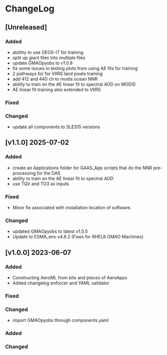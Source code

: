 # ChangeLog

## [Unreleased]

### Added

- abiltity to use GEOS-IT for training
- split up giant files into multiple files
- update GMAOpyobs to v1.0.8
- fix some issues in testing plots from using AE fits for training
- 2 pathways for for VIIRS land pixels training
- add 412 and 440 ch to modis ocean NNR
- ability to train on the AE linear fit to spectral AOD on MODIS 
- AE linear fit training also extended to VIIRS

### Fixed

### Changed

- update all components to SLES15 versions

## [v1.1.0] 2025-07-02

### Added

- create an Applications folder for GAAS_App scripts that do the NNR pre-processing for the DAS
- ability to train on the AE linear fit to spectral AOD
- use TQV and TO3 as inputs

### Fixed

- Minor fix associated with installation location of software.

### Changed

- updated GMAOpyobs to latest v1.0.5
- Update to ESMA_env v4.8.2 (Fixes for RHEL8 GMAO Machines)

## [v1.0.0] 2023-06-07

### Added

- Constructing AeroML from bits and pieces of AeroApps
- Added changelog enforcer and YAML validator

### Fixed

### Changed

- import GMAOpyobs through components.yaml

### Added
   
### Changed 
   
